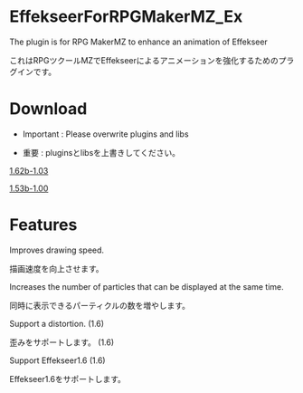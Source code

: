 # EffekseerForRPGMakerMZ_Ex

The plugin is for RPG MakerMZ to enhance an animation of Effekseer

これはRPGツクールMZでEffekseerによるアニメーションを強化するためのプラグインです。

# Download

* Important : Please overwrite plugins and libs

* 重要 : pluginsとlibsを上書きしてください。

[1.62b-1.03](https://github.com/effekseer/EffekseerForRPGMakerMZ_Ex/archive/refs/tags/162b-103.zip)

[1.53b-1.00](https://github.com/effekseer/EffekseerForRPGMakerMZ_Ex/releases/download/153b-100/EffekseerForRPGMakerMZ_Ex-153b-100.zip)

# Features

Improves drawing speed. 

描画速度を向上させます。

Increases the number of particles that can be displayed at the same time.

同時に表示できるパーティクルの数を増やします。

Support a distortion. (1.6)

歪みをサポートします。 (1.6)

Support Effekseer1.6 (1.6)

Effekseer1.6をサポートします。
